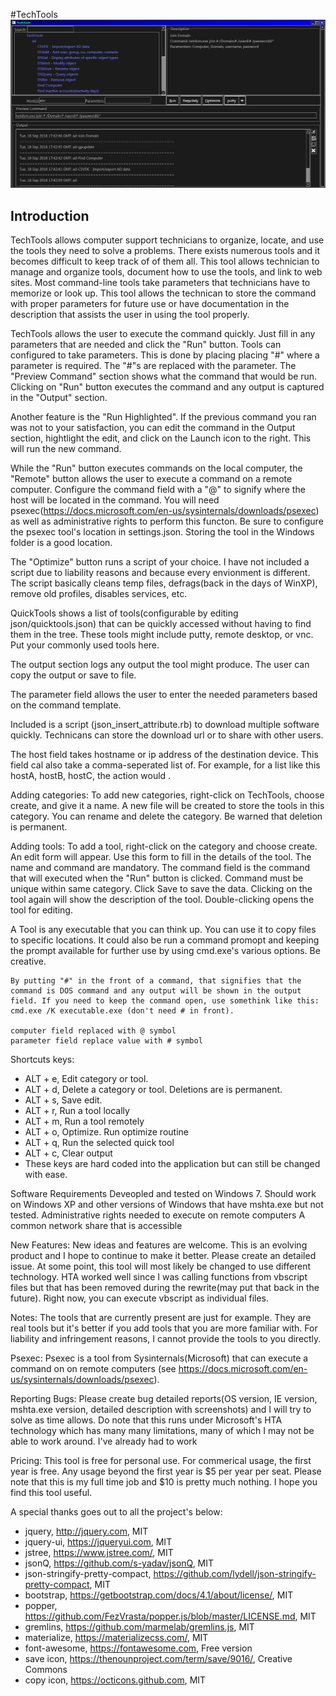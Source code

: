 #TechTools
![screenshot](docs/capture.png)

## Introduction

TechTools allows computer support technicians to organize, locate, and use the tools they need to solve a problems. There exists numerous tools and it becomes difficult to keep track of of them all. This tool allows technician to manage and organize tools, document how to use the tools, and link to web sites. Most command-line tools take parameters that technicians have to memorize or look up. This tool allows the technican to store the command with proper parameters for future use or have documentation in the description that assists the user in using the tool properly.

TechTools allows the user to execute the command quickly. Just fill in any parameters that are needed and click the "Run" button. Tools can configured to take parameters. This is done by placing placing "#" where a parameter is required. The "#"s are replaced with the parameter. The "Preview Command" section shows what the command that would be run. Clicking on "Run" button executes the command and any output is captured in the "Output" section.

Another feature is the "Run Highlighted". If the previous command you ran was not to your satisfaction, you can edit the command in the Output section, hightlight the edit, and click on the Launch icon to the right. This will run the new command.

While the "Run" button executes commands on the local computer, the "Remote" button allows the user to execute a command on a remote computer. Configure the command field with a "@" to signify where the host will be located in the command. You will need psexec(https://docs.microsoft.com/en-us/sysinternals/downloads/psexec) as well as administrative rights to perform this functon. Be sure to configure the psexec tool's location in settings.json. Storing the tool in the Windows folder is a good location.

The "Optimize" button runs a script of your choice. I have not included a script due to liability reasons and because every envionment is different. The script basically cleans temp files, defrags(back in the days of WinXP), remove old profiles, disables services, etc.

QuickTools shows a list of tools(configurable by editing json/quicktools.json) that can be quickly accessed without having to find them in the tree. These tools might include putty, remote desktop, or vnc. Put your commonly used tools here.

The output section logs any output the tool might produce. The user can copy the output or save to file.

The parameter field allows the user to enter the needed parameters based on the command template.

Included is a script (json_insert_attribute.rb) to download multiple software quickly. Technicans can store the download url or to share with other users.

The host field takes hostname or ip address of the destination device. This field cal also take a comma-seperated list of. For example, for a list like this hostA, hostB, hostC, the action would .

Adding categories:
	To add new categories, right-click on TechTools, choose create, and give it a name. A new file will be created to store the tools in this category. You can rename and delete the category. Be warned that deletion is permanent.

Adding tools:
	To add a tool, right-click on the category and choose create. An edit form will appear. Use this form to fill in the details of the tool. The name and command are mandatory. The command field is the command that will executed when the "Run" button is clicked. Command must be unique within same category. Click Save to save the data. Clicking on the tool again will show the description of the tool. Double-clicking opens the tool for editing.

A Tool is any executable that you can think up. You can use it to copy files to specific locations. It could also be run a command promopt and keeping the prompt available for further use by using cmd.exe's various options. Be creative.

	By putting "#" in the front of a command, that signifies that the command is DOS command and any output will be shown in the output field. If you need to keep the command open, use somethink like this: cmd.exe /K executable.exe (don't need # in front).

	computer field replaced with @ symbol
	parameter field replace value with # symbol

Shortcuts keys:
* ALT + e, Edit category or tool.
* ALT + d, Delete a category or tool. Deletions are is permanent.
* ALT + s, Save edit.
* ALT + r, Run a tool locally
* ALT + m, Run a tool remotely
* ALT + o, Optimize. Run optimize routine
* ALT + q, Run the selected quick tool
* ALT + c, Clear output
* These keys are hard coded into the application but can still be changed with ease.

Software Requirements
	Deveopled and tested on Windows 7. Should work on Windows XP and other versions of Windows that have mshta.exe but not tested.
	Administrative rights needed to execute on remote computers
	A common network share that is accessible

New Features:
	New ideas and features are welcome. This is an evolving product and I hope to continue to make it better. Please create an detailed issue. At some point, this tool will most likely be changed to use different technology. HTA worked well since I was calling functions from vbscript files but that has been removed during the rewrite(may put that back in the future). Right now, you can execute vbscript as individual files.

Notes:
	The tools that are currently present are just for example. They are real tools but it's better if you add tools that you are more familiar with. For liability and infringement reasons, I cannot provide the tools to you directly.

Psexec:
	Psexec is a tool from Sysinternals(Microsoft) that can execute a command on on remote computers (see https://docs.microsoft.com/en-us/sysinternals/downloads/psexec).

Reporting Bugs:
	Please create bug detailed reports(OS version, IE version, mshta.exe version, detailed description with screenshots) and I will try to solve as time allows. Do note that this runs under Microsoft's HTA technology which has many many limitations, many of which I may not be able to work around. I've already had to work

Pricing:
	This tool is free for personal use. For commerical usage, the first year is free. Any usage beyond the first year is $5 per year per seat. Please note that this is my full time job and $10 is pretty much nothing. I hope you find this tool useful.

A special thanks goes out to all the project's below:
* jquery, http://jquery.com, MIT
* jquery-ui, https://jqueryui.com, MIT
* jstree, https://www.jstree.com/, MIT
* jsonQ, https://github.com/s-yadav/jsonQ, MIT
* json-stringify-pretty-compact, https://github.com/lydell/json-stringify-pretty-compact, MIT
* bootstrap, https://getbootstrap.com/docs/4.1/about/license/, MIT
* popper, https://github.com/FezVrasta/popper.js/blob/master/LICENSE.md, MIT
* gremlins, https://github.com/marmelab/gremlins.js, MIT
* materialize, https://materializecss.com/, MIT
* font-awesome, https://fontawesome.com, Free version
* save icon, https://thenounproject.com/term/save/9016/, Creative Commons
* copy icon, https://octicons.github.com, MIT

